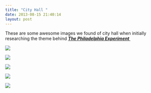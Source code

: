 ```yaml
---
title: "City Hall "
date: 2013-08-15 21:40:14
layout: post
---
```


<p>These are some awesome images we found of city hall when initially researching the theme behind <strong><em><a href="http://www.castequality.com/#/project?media">The Philadelphia Experiment </a></em></strong></p>
<p><strong><em><img src="http://media.tumblr.com/bc900817bd5205b4398b989a0fc8f121/tumblr_inline_mrldftaRNE1qz4rgp.jpg"/></em></strong></p>
<p><img src="http://media.tumblr.com/be72ef3f28ae99bf95f04bf1bd8e9494/tumblr_inline_mrldfz65aM1qz4rgp.jpg"/></p>
<p><img src="http://media.tumblr.com/fdf70a716bd694c5e127e6fe7a0f2100/tumblr_inline_mrldg7NJG31qz4rgp.jpg"/></p>
<p><img src="http://media.tumblr.com/9bfd752087e11bd9b0506dbec38fdc38/tumblr_inline_mrldglYBGw1qz4rgp.jpg"/></p>
<p><img src="http://media.tumblr.com/b48e180f88ecd7f1ede8752aaea1fc2e/tumblr_inline_mrldhb2OPM1qz4rgp.jpg"/></p>

<p></p>

<p></p>
